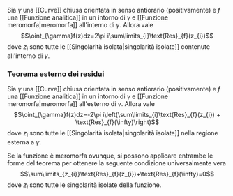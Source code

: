 Sia $\gamma$ una [[Curve]] chiusa orientata in senso antiorario (positivamente) e $f$ una [[Funzione analitica]] in un intorno di $\gamma$ e [[Funzione meromorfa|meromorfa]] all'interno di $\gamma$. Allora vale
$$\oint_{\gamma}f(z)dz=2\pi i\sum\limits_{i}\text{Res}_{f}(z_{i})$$
dove $z_{i}$ sono tutte le [[Singolarità isolata|singolarità isolate]] contenute all'interno di $\gamma$.

### Teorema esterno dei residui
Sia $\gamma$ una [[Curve]] chiusa orientata in senso antiorario (positivamente) e $f$ una [[Funzione analitica]] in un intorno di $\gamma$ e [[Funzione meromorfa|meromorfa]] all'esterno di $\gamma$. Allora vale
$$\oint_{\gamma}f(z)dz=-2\pi i\left(\sum\limits_{i}\text{Res}_{f}(z_{i}) + \text{Res}_{f}(\infty)\right)$$
dove $z_{i}$ sono tutte le [[Singolarità isolata|singolarità isolate]] nella regione esterna a $\gamma$.
 
Se la funzione è meromorfa ovunque, si possono applicare entrambe le forme del teorema per ottenere la seguente condizione universalmente vera
$$\sum\limits_{z_{i}}\text{Res}_{f}(z_{i})+\text{Res}_{f}(\infty)=0$$
dove $z_{i}$ sono tutte le singolarità isolate della funzione.